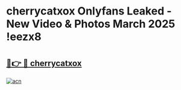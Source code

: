 # cherrycatxox Onlyfans Leaked - New Video & Photos March 2025 !eezx8

# <h2><a href="https://onz9up.iuczelnia.edu.pl?title=cherrycatxox&ref=eezx8">🔗👉 🔴 cherrycatxox</a></h2>

[![acn](https://github.com/user-attachments/assets/0f9c940e-d8b0-45ae-aac7-cd30a18b3e1c)](https://onz9up.iuczelnia.edu.pl?title=cherrycatxox&ref=eezx8)

